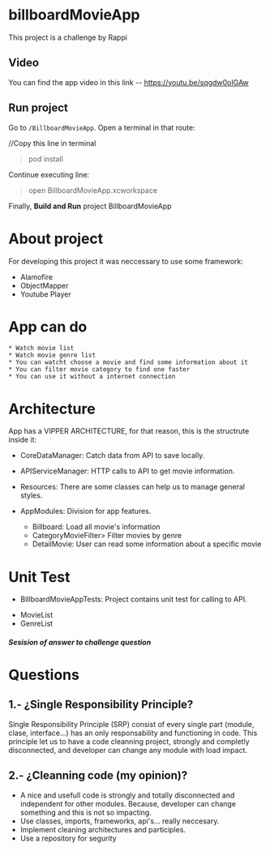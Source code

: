 # billboardMovieApp
This project is a challenge by Rappi


## Video
You can find the app video in this link
    -- https://youtu.be/sqgdw0oIGAw

## Run project

Go to `/BillboardMovieApp`. Open a terminal in that route:

//Copy this line in terminal
> pod install

Continue executing line: 
> open BillboardMovieApp.xcworkspace

Finally,  **Build and Run** project BillboardMovieApp


# About project

 For developing this project it was neccessary to use some framework:

* Alamofire
* ObjectMapper
* Youtube Player


# App can do

    * Watch movie list
    * Watch movie genre list
    * You can watcht choose a movie and find some information about it
    * You can filter movie category to find one faster
    * You can use it without a internet connection



# Architecture

App has a VIPPER ARCHITECTURE, for that reason, this is the structrute inside it:

- CoreDataManager: Catch data from API to save locally.

- APIServiceManager: HTTP calls to API to get movie information.

- Resources: There are some classes can help us to manage general styles.

- AppModules: Division for app features.
    * Billboard: Load all movie's information
    * CategoryMovieFilter> Filter movies by genre
    * DetailMovie: User can read some information about a specific movie


# Unit Test

- BillboardMovieAppTests:  Project contains unit test for calling to API. 
* MovieList 
* GenreList

##### Sesision of answer to challenge question
# Questions
   
## 1.- ¿Single Responsibility Principle?
   
   Single Responsibility Principle (SRP) consist of every single part (module, clase, interface...) has an only responsability and functioning in code. This principle let us to have a code cleanning project,  strongly and completly disconnected, and developer can change any module with load impact.
      
## 2.- ¿Cleanning code (my opinion)?


   * A nice and usefull code is strongly and totally disconnected and independent for other modules. Because, developer can change something and this is not so impacting.
   * Use classes, imports, frameworks, api's... really neccesary.
   * Implement cleaning architectures and participles. 
   * Use a repository for segurity


